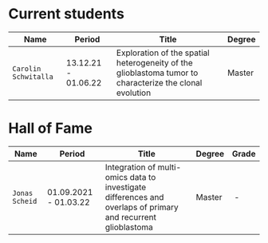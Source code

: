 # Current students
|  Name | Period | Title | Degree |
| --- | --- | --- | --- |
| `Carolin Schwitalla` | 13.12.21 - 01.06.22 | Exploration of the spatial heterogeneity of the glioblastoma tumor to characterize  the clonal evolution | Master |

# Hall of Fame

|  Name | Period | Title | Degree | Grade |
| --- | --- | --- | --- | --- |
| `Jonas Scheid` | 01.09.2021 - 01.03.22 | Integration of multi-omics data to investigate differences and overlaps of primary and recurrent glioblastoma | Master | - |
